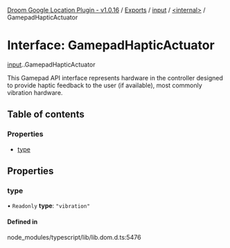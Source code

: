 [Droom Google Location Plugin - v1.0.16](../README.md) / [Exports](../modules.md) / [input](../modules/input.md) / [<internal\>](../modules/input._internal_.md) / GamepadHapticActuator

# Interface: GamepadHapticActuator

[input](../modules/input.md).[<internal>](../modules/input._internal_.md).GamepadHapticActuator

This Gamepad API interface represents hardware in the controller designed to provide haptic feedback to the user (if available), most commonly vibration hardware.

## Table of contents

### Properties

- [type](input._internal_.GamepadHapticActuator.md#type)

## Properties

### type

• `Readonly` **type**: ``"vibration"``

#### Defined in

node_modules/typescript/lib/lib.dom.d.ts:5476
